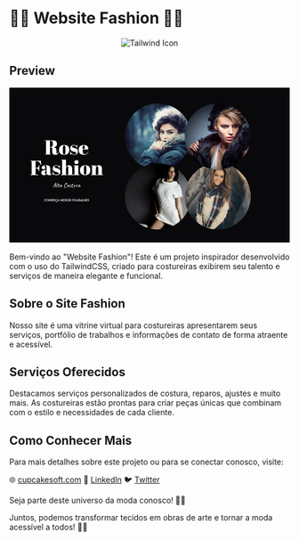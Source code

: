 # 💃👗 Website Fashion 👠👒

<p align="center">
  <img src="https://skillicons.dev/icons?i=tailwind" alt="Tailwind Icon" />
</p>

## Preview

<p align="center">
  <img src="1.png" alt="Fashion Website Preview" />
</p>

Bem-vindo ao "Website Fashion"! Este é um projeto inspirador desenvolvido com o uso do TailwindCSS, criado para costureiras exibirem seu talento e serviços de maneira elegante e funcional.

## Sobre o Site Fashion
Nosso site é uma vitrine virtual para costureiras apresentarem seus serviços, portfólio de trabalhos e informações de contato de forma atraente e acessível.

## Serviços Oferecidos
Destacamos serviços personalizados de costura, reparos, ajustes e muito mais. As costureiras estão prontas para criar peças únicas que combinam com o estilo e necessidades de cada cliente.

## Como Conhecer Mais
Para mais detalhes sobre este projeto ou para se conectar conosco, visite:

🌐 [cupcakesoft.com](https://fashionista.com)
🔗 [LinkedIn](https://www.linkedin.com/in/tiago-l-p-bordin-6909481a5/)
🐦 [Twitter](https://twitter.com/)

Seja parte deste universo da moda conosco! 💃👠

Juntos, podemos transformar tecidos em obras de arte e tornar a moda acessível a todos! 🌟👗
